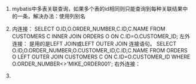 1. mybatis中多表关联查询，如果多个表的id相同则只能查询到每种关联结果中的一条，解决办法：使用列别名

2. 内连接：
SELECT O.ID,O.ORDER_NUMBER,C.ID,C.NAME FROM CUSTOMERS C INNER JOIN ORDERS O ON C.ID=O.CUSTOMER_ID;
  左外连接： 是用的是LEFT  JOIN或LEFT OUTER JOIN     连接语句。
SELECT O.ID,O.ORDER_NUMBER,O.CUSTOMER_ID,C.ID,C.NAME
FROM ORDERS O LEFT OUTER JOIN CUSTOMERS C ON C.ID=O.CUSTOMER_ID
WHERE O.ORDER_NUMBER<>'MIKE_ORDER001';
  右外连接：

3. 